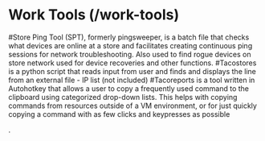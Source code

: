 # Work Tools (/work-tools)
#Store Ping Tool (SPT), formerly pingsweeper, is a batch file that checks what devices are online at a store and facilitates creating continuous ping sessions for network troubleshooting. Also used to find rogue devices on store network used for device recoveries and other functions.
#Tacostores is a python script that reads input from user and finds and displays the line from an external file - IP list (not included)
#Tacoreports is a tool written in Autohotkey that allows a user to copy a frequently used command to the clipboard using categorized drop-down lists. This helps with copying commands from resources outside of a VM environment, or for just quickly copying a command with as few clicks and keypresses as possible

.
